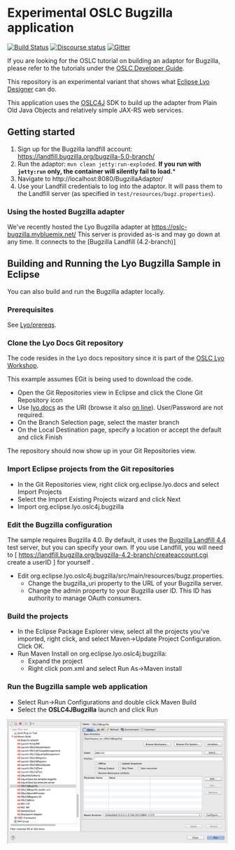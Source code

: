 # Experimental OSLC Bugzilla application

[![Build Status](https://semaphoreci.com/api/v1/berezovskyi/lyo-adaptor-bugzilla/branches/master/badge.svg)](https://semaphoreci.com/berezovskyi/lyo-adaptor-bugzilla)
[![Discourse status](https://img.shields.io/discourse/https/meta.discourse.org/status.svg)](https://forum.open-services.net/)
[![Gitter](https://img.shields.io/gitter/room/nwjs/nw.js.svg)](https://gitter.im/OSLC/chat)

If you are looking for the OSLC tutorial on building an adaptor for Bugzilla, please refer to the tutorials under the [OSLC Developer Guide](https://oslc.github.io/developing-oslc-applications/tutorials.html).

This repository is an experimental variant that shows what [Eclipse Lyo Designer](https://oslc.github.io/developing-oslc-applications/eclipse_lyo/lyo-designer.html) can do.

This application uses the [OSLC4J] SDK to build up the adapter from Plain Old Java Objects and relatively simple JAX-RS web services.

## Getting started

1. Sign up for the Bugzilla landfill account: https://landfill.bugzilla.org/bugzilla-5.0-branch/
1. Run the adaptor: `mvn clean jetty:run-exploded`. **If you run with `jetty:run` only, the container will silently fail to load.***
1. Navigate to http://localhost:8080/BugzillaAdaptor/
1. Use your Landfill credentials to log into the adaptor. It will pass them to the Landfill server (as specified in `test/resources/bugz.properties`).

### Using the hosted Bugzilla adapter

We've recently hosted the Lyo Bugzilla adapter at [<https://oslc-bugzilla.mybluemix.net/>] This server is provided as-is and may go down at any time. It connects to the [Bugzilla Landfill (4.2-branch)]

## Building and Running the Lyo Bugzilla Sample in Eclipse


You can also build and run the Bugzilla adapter locally.

### Prerequisites

See [Lyo/prereqs].

### Clone the Lyo Docs Git repository

The code resides in the Lyo docs repository since it is part of the [OSLC Lyo Workshop].

This example assumes EGit is being used to download the code.

-   Open the Git Repositories view in Eclipse and click the Clone Git Repository icon
-   Use [lyo.docs] as the URI (browse it also [on line]). User/Password are not required.
-   On the Branch Selection page, select the master branch
-   On the Local Destination page, specify a location or accept the default and click Finish

The repository should now show up in your Git Repositories view.

### Import Eclipse projects from the Git repositories

-   In the Git Repositories view, right click org.eclipse.lyo.docs and select Import Projects
-   Select the Import Existing Projects wizard and click Next
-   Import org.eclipse.lyo.oslc4j.bugzilla

### Edit the Bugzilla configuration


The sample requires Bugzilla 4.0. By default, it uses the [Bugzilla Landfill 4.4] test server, but you can specify your own. If you use Landfill, you will need to \[ <https://landfill.bugzilla.org/bugzilla-4.2-branch/createaccount.cgi> create a userID \] for yourself .

-   Edit org.eclipse.lyo.oslc4j.bugzilla/src/main/resources/bugz.properties.
    -   Change the bugzilla\_uri property to the URL of your Bugzilla server.
    -   Change the admin property to your Bugzilla user ID. This ID has authority to manage OAuth consumers.

### Build the projects


-   In the Eclipse Package Explorer view, select all the projects you've imported, right click, and select Maven-&gt;Update Project Configuration. Click OK.
-   Run Maven Install on org.eclipse.lyo.oslc4j.bugzilla:
    -   Expand the project
    -   Right click pom.xml and select Run As-&gt;Maven install

### Run the Bugzilla sample web application


-   Select Run-&gt;Run Configurations and double click Maven Build
-   Select the **OSLC4JBugzilla** launch and click Run

![](docs/OSLC4JBugzillaLaunch.png)

  [<https://oslc-bugzilla.mybluemix.net/>]: https://oslc-bugzilla.mybluemix.net/
  [Bugzilla Landfill 4.4]: https://landfill.bugzilla.org/bugzilla-4.4-branch/
  [lyo.docs]: git://git.eclipse.org/gitroot/lyo/org.eclipse.lyo.docs.git
  [on line]: http://git.eclipse.org/c/lyo/org.eclipse.lyo.docs.git/

  [Lyo/prereqs]: Lyo/prereqs "wikilink"
  [OSLC Lyo Workshop]: Lyo/OSLCWorkshop "wikilink"
  [OSLC4J]: Lyo/LyoOSLC4J "wikilink"
